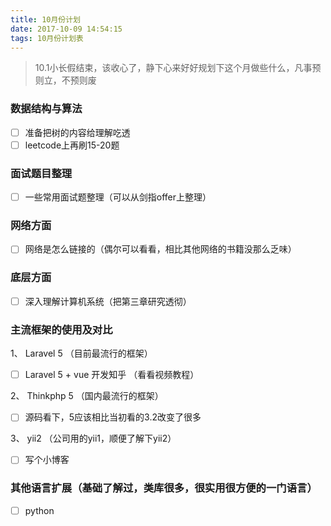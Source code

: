 ```yaml
---
title: 10月份计划
date: 2017-10-09 14:54:15
tags: 10月份计划表
---
```

>10.1小长假结束，该收心了，静下心来好好规划下这个月做些什么，凡事预则立，不预则废

### 数据结构与算法
- [ ] 准备把树的内容给理解吃透
- [ ] leetcode上再刷15-20题

### 面试题目整理
- [ ] 一些常用面试题整理（可以从剑指offer上整理）

### 网络方面
- [ ] 网络是怎么链接的（偶尔可以看看，相比其他网络的书籍没那么乏味）

### 底层方面
- [ ] 深入理解计算机系统（把第三章研究透彻）

### 主流框架的使用及对比
1、 Laravel 5 （目前最流行的框架）
- [ ] Laravel 5 + vue 开发知乎 （看看视频教程）

2、 Thinkphp 5 （国内最流行的框架）
- [ ] 源码看下，5应该相比当初看的3.2改变了很多

3、 yii2 （公司用的yii1，顺便了解下yii2）
- [ ] 写个小博客
### 其他语言扩展（基础了解过，类库很多，很实用很方便的一门语言）
- [ ] python 